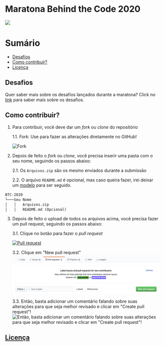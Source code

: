 # Maratona Behind the Code 2020

![](https://maratona.dev/static/img/ready-set-code.jpg)

# Sumário
- [Desafios](#desafios)
- [Como contribuir?](#como-contribuir)
- [Licença](#licença)

## Desafios

Quer saber mais sobre os desafios lançados durante a maratona? Click no [link](https://github.com/maratonadev-br) para saber mais sobre os desafios.

## Como contribuir?

1. Para contribuir, você deve dar um *fork* ou *clone* do repositório

    1.1. *Fork*: Use para fazer as alterações diretamente no GitHub! 
    
    ![Fork](https://docs.github.com/assets/images/help/repository/code-button.png)

2. Depois de feito o *fork* ou *clone*, você precisa inserir uma pasta com o seu nome, seguindo os passos abaixo:

    2.1. Os `Arquivos.zip` são os mesmo enviados durante a submissão
  
    2.2. O arquivo `README.md` é opcional, mas caso queira fazer, irei deixar um [modelo](./modelo.md) para ser seguido.

```
BTC-2020
└───Seu Nome
│   │   Arquivos.zip
│   │   README.md (Opcional)
```

3. Depois de feito o upload de todos os arquivos acima, você precisa fazer um pull request, seguindo os passos abaixo:

	3.1. Clique no botão para fazer o *pull request*
  
    <a href="https://github.com/esau-morais/BTC-2020/pulls">
      <img src="https://cdn.iconscout.com/icon/free/png-256/social-285-116319.png" alt="Pull request" width="15%" />
    </a>
	
	3.2. Clique em "New pull request"
  	![Clique em "New pull request"](./new-pull-request.png)
  
	3.3. Então, basta adicionar um comentário falando sobre suas alterações para que seja melhor revisado e clicar em "Create pull request"!
	![Então, basta adicionar um comentário falando sobre suas alterações para que seja melhor revisado e clicar em "Create pull request"!](https://storage.googleapis.com/cdn.thenewstack.io/media/2018/06/bd933597-propen.png)

## [Licença](./LICENSE)
